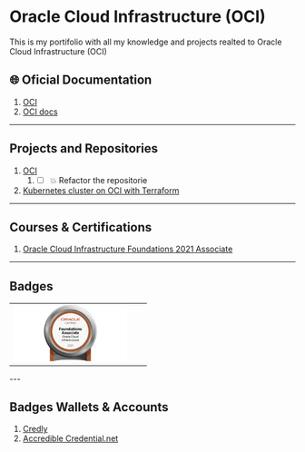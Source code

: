 # Oracle Cloud Infrastructure (OCI) #
This is my portifolio with all my knowledge and projects realted to Oracle Cloud Infrastructure (OCI)

## 🌐 Oficial Documentation ##
1. [OCI](https://www.oracle.com/cloud/)
2. [OCI docs](https://docs.oracle.com/en-us/iaas/Content/home.htm)

---

## Projects and Repositories ##

1.  [OCI]()
    1.  * [ ] 💥 Refactor the repositorie
2.  [Kubernetes cluster on OCI with Terraform](https://github.com/PedroDevOps/ampernetacle.git)

---

## Courses & Certifications ##

1. [Oracle Cloud Infrastructure Foundations 2021 Associate](https://catalog-education.oracle.com/pls/certview/sharebadge?id=73F5DC1E0C56ADF384C44664EBA011D5D00CA2CC685C6EF42B56BA512D28F5F0)

---

## Badges ##
<table width="100%" border="0">
  <tr>    
  <td><img src="images/102_Oracle_Cloud_Infrastructure_Foundations_Associate.png"  height="100" /></td>
  <td><img src="" height="100" align="left"  /></td>
  <td><img src="" height="100" align="left" /></td>
  </tr>
</table>
---

## Badges Wallets & Accounts ##
1.  [Credly](https://www.credly.com/users/pedro-o-azevedo/badges)
2.  [Accredible Credential.net](https://sgq.io/nBjo4og)



